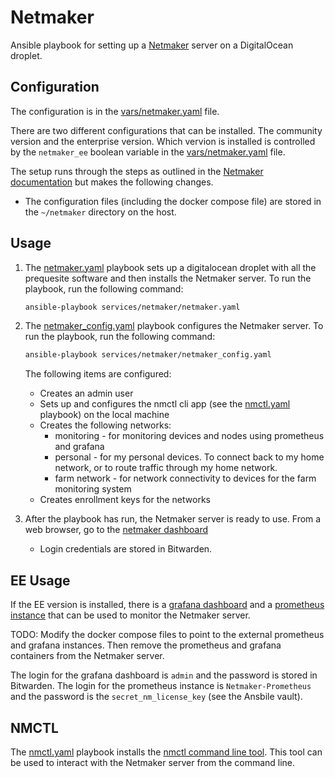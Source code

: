 # Netmaker
Ansible playbook for setting up a [Netmaker](https://www.netmaker.io/) server on a DigitalOcean droplet.

## Configuration
The configuration is in the [vars/netmaker.yaml](vars/netmaker.yaml) file.

There are two different configurations that can be installed. The community version and the enterprise version. Which vervion is installed is controlled by the `netmaker_ee` boolean variable in the [vars/netmaker.yaml](vars/netmaker.yaml) file.

The setup runs through the steps as outlined in the [Netmaker documentation](https://netmaker.readthedocs.io/en/master/quick-start.html) but makes the following changes.

 * The configuration files (including the docker compose file) are stored in the `~/netmaker` directory on the host.

## Usage
1. The [netmaker.yaml](netmaker.yaml) playbook sets up a digitalocean droplet with all the prequesite software and then installs the Netmaker server. To run the playbook, run the following command:

    ```bash
    ansible-playbook services/netmaker/netmaker.yaml
    ```

2. The [netmaker_config.yaml](netmaker_config.yaml) playbook configures the Netmaker server. To run the playbook, run the following command:

    ```bash
    ansible-playbook services/netmaker/netmaker_config.yaml
    ```

    The following items are configured:
    * Creates an admin user
    * Sets up and configures the nmctl cli app (see the [nmctl.yaml](tasks/nmctl.yaml) playbook) on the local machine
    * Creates the following networks:
        * monitoring - for monitoring devices and nodes using prometheus and grafana
        * personal - for my personal devices. To connect back to my home network, or to route traffic through my home network.
        * farm network - for network connectivity to devices for the farm monitoring system
    * Creates enrollment keys for the networks

3. After the playbook has run, the Netmaker server is ready to use. From a web browser, go to the [netmaker dashboard](https://dashboard.netmaker.stechsolutions.ca)
    * Login credentials are stored in Bitwarden.

## EE Usage
If the EE version is installed, there is a [grafana dashboard](https://grafana.netmaker.stechsolutions.ca/) and a [prometheus instance](https://prometheus.netmaker.stechsolutions.ca/) that can be used to monitor the Netmaker server.

TODO: Modify the docker compose files to point to the external prometheus and grafana instances. Then remove the prometheus and grafana containers from the Netmaker server.

The login for the grafana dashboard is `admin` and the password is stored in Bitwarden. The login for the prometheus instance is `Netmaker-Prometheus` and the password is the `secret_nm_license_key` (see the Ansbile vault).

## NMCTL
The [nmctl.yaml](tasks/nmctl.yaml) playbook installs the [nmctl command line tool](https://netmaker.readthedocs.io/en/master/nmctl.html). This tool can be used to interact with the Netmaker server from the command line.
